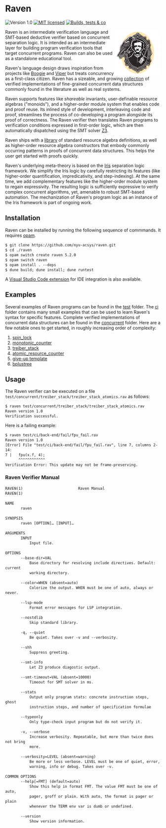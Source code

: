# Raven
![Version 1.0](https://img.shields.io/badge/version-1.0-green.svg)
[![MIT licensed](https://img.shields.io/badge/license-MIT-blue.svg)](https://raw.githubusercontent.com/nyu-acsys/raven/master/LICENSE)
[![Builds, tests & co](https://github.com/nyu-acsys/raven/actions/workflows/ci.yml/badge.svg?branch=dev)](https://github.com/nyu-acsys/raven/actions/workflows/ci.yml)

<img align="right" width="150" src="logo.png"/>

Raven is an intermediate verification language and SMT-based deductive verifier based on concurrent separation logic. It is intended as an intermediate layer for building program verification tools that target concurrent programs. Raven can also be used as a standalone educational tool.

Raven's language design draws inspiration from projects like [Boogie](https://www.microsoft.com/en-us/research/project/boogie-an-intermediate-verification-language/) and [Viper](https://www.pm.inf.ethz.ch/research/viper.html) but treats concurrency as a first-class citizen. 
Raven has a sizeable, and growing [collection](test/concurrent) of verified implementations of fine-grained concurrent data structures commonly found in the literature as well as real systems.

Raven supports features like *shareable* invariants, user-definable resource algebras ("monoids"), and a higher-order module system that enables code and proof reuse. Its inlined style of development, interleaving code and proof, streamlines the process of co-developing a program alongside its proof of correctness. The Raven verifier then translates Raven programs to verification conditions expressed in first-order logic, which are then automatically dispatched using the SMT solver [Z3](https://github.com/Z3Prover/z3).

Raven ships with a [library](lib/library/resource_algebra.rav) of standard resource algebra definitions, as well as higher-order resource algebra constructors that embody commonly occurring patterns in proofs of concurrent data structures. This helps the user get started with proofs quickly.

Raven's underlying meta-theory is based on the [Iris](https://iris-project.org/) separation logic framework. We simplify the Iris logic by carefully restricting its features (like higher-order quantification, impredicativity, and step-indexing). At the same time, we add complementary features like the higher-order module system to regain expressivity. The resulting logic is sufficiently expressive to verify complex concurrent algorithms, yet, amenable to robust SMT-based automation. The mechanization of Raven's program logic as an instance of the Iris framework is part of ongoing work.


## Installation
Raven can be installed by running the following sequence of commmands. It requires [opam](https://opam.ocaml.org/).
```
$ git clone https://github.com/nyu-acsys/raven.git
$ cd ./raven
$ opam switch create raven 5.2.0
$ opam switch raven
$ opam install . --deps
$ dune build; dune install; dune runtest
```

A [Visual Studio Code extension](https://github.com/nyu-acsys/raven-lang) for IDE integration is also available.

## Examples
Several examples of Raven programs can be found in the [test](test) folder. The [ci](test/ci) folder contains many small examples that can be used to learn Raven's syntax for specific features. Complete verified implementations of concurrent data structures can be found in the [concurrent](test/concurrent) folder. Here are a few notable ones to get started, in roughly increasing order of complexity:
1. [spin_lock](test/concurrent/lock/spin-lock.rav)
1. [monotonic_counter](test/concurrent/counter/counter_monotonic.rav)
1. [treiber_stack](test/concurrent/treiber_stack/treiber_stack_atomics.rav)
1. [atomic_resource_counter](test/comparison/arc_atomics.rav)
1. [give-up template](test/concurrent/templates/give-up.rav)
1. [bplustree](test/concurrent/templates/bplustree.rav)

## Usage
The Raven verifier can be executed on a file `test/concurrent/treiber_stack/treiber_stack_atomics.rav` as follows:
```
$ raven test/concurrent/treiber_stack/treiber_stack_atomics.rav
Raven version 1.0
Verification successful.
```
Here is a failing example:
```
$ raven test/ci/back-end/fail/fpu_fail.rav
Raven version 1.0
[Error] File "test/ci/back-end/fail/fpu_fail.rav", line 7, columns 2-14:
7 |   fpu(x.f, 4);
      ^^^^^^^^^^^^
Verification Error: This update may not be frame-preserving.
```

### Raven Verifier Manual
```
RAVEN(1)                         Raven Manual                         RAVEN(1)

NAME
       raven

SYNOPSIS
       raven [OPTION]… [INPUT]…

ARGUMENTS
       INPUT
           Input file.

OPTIONS
       --base-dir=VAL
           Base directory for resolving include directives. Default: current
           working directory.
           
       --color=WHEN (absent=auto)
           Colorize the output. WHEN must be one of auto, always or never.

       --lsp-mode
           Format error messages for LSP integration.

       --nostdlib
           Skip standard library.

       -q, --quiet
           Be quiet. Takes over -v and --verbosity.

       --shh
           Suppress greeting.

       --smt-info
           Let Z3 produce diagostic output.

       --smt-timeout=VAL (absent=10000)
           Timeout for SMT solver in ms.

       --stats
           Output only program stats: concrete instruction steps, ghost
           instruction steps, and number of specification formulae

       --typeonly
           Only type-check input program but do not verify it.

       -v, --verbose
           Increase verbosity. Repeatable, but more than twice does not bring
           more.

       --verbosity=LEVEL (absent=warning)
           Be more or less verbose. LEVEL must be one of quiet, error,
           warning, info or debug. Takes over -v.

COMMON OPTIONS
       --help[=FMT] (default=auto)
           Show this help in format FMT. The value FMT must be one of auto,
           pager, groff or plain. With auto, the format is pager or plain
           whenever the TERM env var is dumb or undefined.

       --version
           Show version information.
```